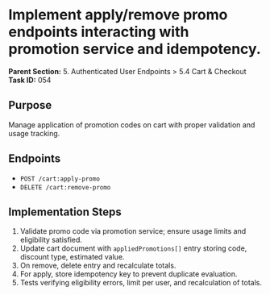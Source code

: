 # Implement apply/remove promo endpoints interacting with promotion service and idempotency.

**Parent Section:** 5. Authenticated User Endpoints > 5.4 Cart & Checkout
**Task ID:** 054

## Purpose
Manage application of promotion codes on cart with proper validation and usage tracking.

## Endpoints
- `POST /cart:apply-promo`
- `DELETE /cart:remove-promo`

## Implementation Steps
1. Validate promo code via promotion service; ensure usage limits and eligibility satisfied.
2. Update cart document with `appliedPromotions[]` entry storing code, discount type, estimated value.
3. On remove, delete entry and recalculate totals.
4. For apply, store idempotency key to prevent duplicate evaluation.
5. Tests verifying eligibility errors, limit per user, and recalculation of totals.
